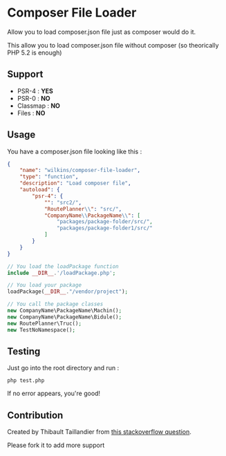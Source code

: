 Composer File Loader
====================

Allow you to load composer.json file just as composer would do it.

This allow you to load composer.json file without composer (so theorically PHP 5.2 is enough)


Support 
-------

* PSR-4 : **YES**
* PSR-0 : **NO**
* Classmap : **NO**
* Files : **NO**


Usage
-----

You have a composer.json file looking like this :

```json
{
    "name": "wilkins/composer-file-loader",
    "type": "function",
    "description": "Load composer file",
    "autoload": {
        "psr-4": {
            "": "src2/",
            "RoutePlanner\\": "src/",
            "CompanyName\\PackageName\\": [
                "packages/package-folder/src/",
                "packages/package-folder1/src/"
            ]
        }
    }
}
```


```php
// You load the loadPackage function
include __DIR__.'/loadPackage.php';

// You load your package
loadPackage(__DIR__."/vendor/project");

// You call the package classes
new CompanyName\PackageName\Machin();
new CompanyName\PackageName\Bidule();
new RoutePlanner\Truc();
new TestNoNamespace();
```


Testing
-------

Just go into the root directory and run :

```
php test.php
```

If no error appears, you're good! 


Contribution
------------

Created by Thibault Taillandier from [this stackoverflow question](https://stackoverflow.com/questions/39571391/psr4-auto-load-without-composer/39774973#39774973).

Please fork it to add more support



